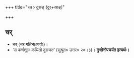 +++
title="२७० दुराङ् (दुर्+आङ्)"

+++

## चर्
- चर् (चर गतिभक्षणयोः)।
- 'स कर्णशूलः कथितो दुराचरः' (सुश्रुत० उत्तर० २०।३)। **दुःखेनोपचर्यत इत्यर्थः।**
